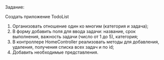 Задание:

Создать приложение TodoList
1. Организовать отношение один ко многим (категория и задача);
2. В форму добавить поля для ввода задачи: название, срок выполнения, важность задачи (число от 1 до 5), категория;
3. В контроллере HomeController реализовать методы для добавления, удаления, получения списка всех задач и по id;
4. Добавить необходимые представления.
